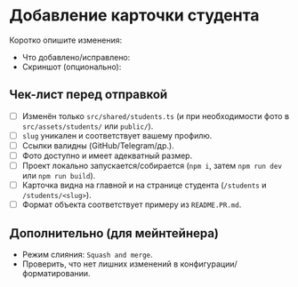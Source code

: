 # Добавление карточки студента

Коротко опишите изменения:

- Что добавлено/исправлено:
- Скриншот (опционально):

## Чек-лист перед отправкой

- [ ] Изменён только `src/shared/students.ts` (и при необходимости фото в `src/assets/students/` или `public/`).
- [ ] `slug` уникален и соответствует вашему профилю.
- [ ] Ссылки валидны (GitHub/Telegram/др.).
- [ ] Фото доступно и имеет адекватный размер.
- [ ] Проект локально запускается/собирается (`npm i`, затем `npm run dev` или `npm run build`).
- [ ] Карточка видна на главной и на странице студента (`/students` и `/students/<slug>`).
- [ ] Формат объекта соответствует примеру из `README.PR.md`.

## Дополнительно (для мейнтейнера)

- Режим слияния: `Squash and merge`.
- Проверить, что нет лишних изменений в конфигурации/форматировании.
